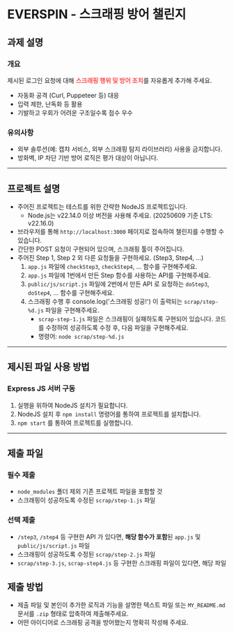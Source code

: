 # EVERSPIN - 스크래핑 방어 챌린지

## 과제 설명
### 개요
제시된 로그인 요청에 대해 <strong style="color: #ff4d4d;">스크래핑 행위 및 방어 조치</strong>를 자유롭게 추가해 주세요.
- 자동화 공격 (Curl, Puppeteer 등) 대응
- 입력 제한, 난독화 등 활용
- 기발하고 우회가 어려운 구조일수록 점수 우수

### 유의사항
- 외부 솔루션(예: 캡챠 서비스, 외부 스크래핑 탐지 라이브러리) 사용을 금지합니다.
- 방화벽, IP 차단 기반 방어 로직은 평가 대상이 아닙니다.
---

## 프로젝트 설명
- 주어진 프로젝트는 테스트를 위한 간략한 NodeJS 프로젝트입니다.
    - Node.js는 v22.14.0 이상 버전을 사용해 주세요. (20250609 기준 LTS: v22.16.0)
- 브라우저를 통해 `http://localhost:3000` 페이지로 접속하여 챌린지를 수행할 수 있습니다.
- 간단한 POST 요청이 구현되어 있으며, 스크래핑 툴이 주어집니다.
- 주어진 Step 1, Step 2 외 다른 요청들을 구현하세요. (Step3, Step4, ...)
    1. `app.js` 파일에 `checkStep3`, `checkStep4`, ... 함수를 구현해주세요.
    2. `app.js` 파일에 1번에서 만든 Step 함수를 사용하는 API를 구현해주세요.
    3. `public/js/script.js` 파일에 2번에서 만든 API 로 요청하는 `doStep3`, `doStep4`, ... 함수를 구현해주세요.
    4. 스크래핑 수행 후 console.log('스크래핑 성공!') 이 출력되는 `scrap/step-%d.js` 파일을 구현해주세요.
        - `scrap-step-1.js` 파일은 스크래핑이 실패하도록 구현되어 있습니다. 코드를 수정하여 성공하도록 수정 후, 다음 파일을 구현해주세요.
        - 명령어: `node scrap/step-%d.js`  

---

## 제시된 파일 사용 방법
### Express JS 서버 구동
1. 실행을 위하여 NodeJS 설치가 필요합니다.
2. NodeJS 설치 후 `npm install` 명령어를 통하여 프로젝트를 설치합니다.
3. `npm start` 를 통하여 프로젝트를 실행합니다.
---

## 제출 파일
### 필수 제출
- `node_modules` 폴더 제외 기존 프로젝트 파일을 포함할 것
- 스크래핑이 성공하도록 수정된 `scrap/step-1.js` 파일
### 선택 제출
- `/step3`, `/step4` 등 구현한 API 가 있다면, **해당 함수가 포함**된 `app.js` 및 `public/js/script.js` 파일
- 스크래핑이 성공하도록 수정된 `scrap/step-2.js` 파일
- `scrap/step-3.js`, `scrap-step4.js` 등 구현한 스크래핑 파일이 있다면, 해당 파일

## 제출 방법
- 제출 파일 및 본인이 추가한 로직과 기능을 설명한 텍스트 파일 또는 `MY_README.md` 문서를 `.zip` 형태로 압축하여 제출해주세요.
- 어떤 아이디어로 스크래핑 공격을 방어했는지 명확히 작성해 주세요.